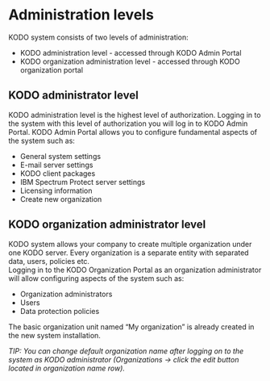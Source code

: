 # Administration levels

KODO system consists of two levels of administration:

* KODO administration level - accessed through KODO Admin Portal
* KODO organization administration level - accessed through KODO organization portal

## KODO administrator level

KODO administration level is the highest level of authorization. Logging in to the system with this level of authorization you will log in to KODO Admin Portal. KODO Admin Portal allows you to configure fundamental aspects of the system such as:

* General system settings
* E-mail server settings
* KODO client packages
* IBM Spectrum Protect server settings
* Licensing information
* Create new organization

## KODO organization administrator level

KODO system allows your company to create multiple organization under one KODO server. Every organization is a separate entity with separated data, users, policies etc.  
Logging in to the KODO Organization Portal as an organization administrator will allow configuring aspects of the system such as:

* Organization administrators
* Users
* Data protection policies

The basic organization unit named “My organization” is already created in the new system installation.

_TIP: You can change default organization name after logging on to the system as KODO administrator \(Organizations -&gt; click the edit button located in organization name row\)._

